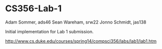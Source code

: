 CS356-Lab-1
===========

Adam Sommer, ads46
Sean Wareham, srw22
Jonno Schmidt, jas138

Initial implementation for Lab 1 submission.

http://www.cs.duke.edu/courses/spring14/compsci356/labs/lab1/lab1.htm

